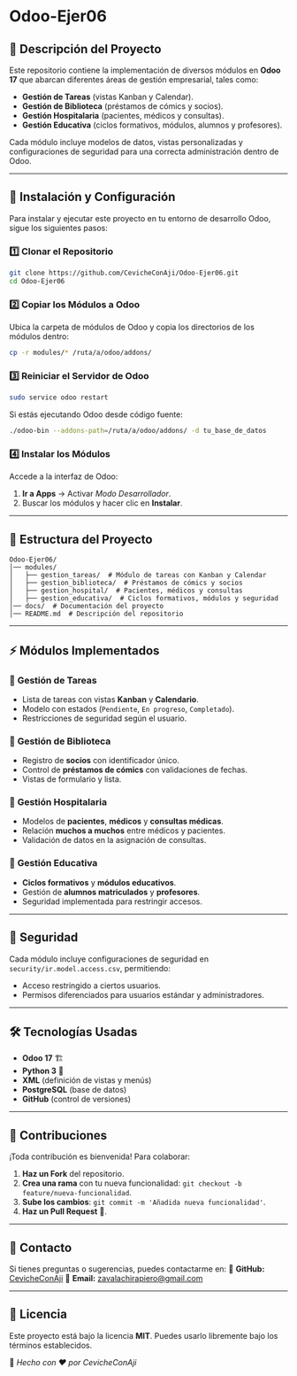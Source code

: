 # Odoo-Ejer06

## 📌 Descripción del Proyecto
Este repositorio contiene la implementación de diversos módulos en **Odoo 17** que abarcan diferentes áreas de gestión empresarial, tales como:
- **Gestión de Tareas** (vistas Kanban y Calendar).
- **Gestión de Biblioteca** (préstamos de cómics y socios).
- **Gestión Hospitalaria** (pacientes, médicos y consultas).
- **Gestión Educativa** (ciclos formativos, módulos, alumnos y profesores).

Cada módulo incluye modelos de datos, vistas personalizadas y configuraciones de seguridad para una correcta administración dentro de Odoo.

---

## 🚀 Instalación y Configuración
Para instalar y ejecutar este proyecto en tu entorno de desarrollo Odoo, sigue los siguientes pasos:

### **1️⃣ Clonar el Repositorio**
```bash
git clone https://github.com/CevicheConAji/Odoo-Ejer06.git
cd Odoo-Ejer06
```

### **2️⃣ Copiar los Módulos a Odoo**
Ubica la carpeta de módulos de Odoo y copia los directorios de los módulos dentro:
```bash
cp -r modules/* /ruta/a/odoo/addons/
```

### **3️⃣ Reiniciar el Servidor de Odoo**
```bash
sudo service odoo restart
```

Si estás ejecutando Odoo desde código fuente:
```bash
./odoo-bin --addons-path=/ruta/a/odoo/addons/ -d tu_base_de_datos
```

### **4️⃣ Instalar los Módulos**
Accede a la interfaz de Odoo:
1. **Ir a Apps** → Activar *Modo Desarrollador*.
2. Buscar los módulos y hacer clic en **Instalar**.

---

## 📂 Estructura del Proyecto
```
Odoo-Ejer06/
│── modules/
│   ├── gestion_tareas/  # Módulo de tareas con Kanban y Calendar
│   ├── gestion_biblioteca/  # Préstamos de cómics y socios
│   ├── gestion_hospital/  # Pacientes, médicos y consultas
│   ├── gestion_educativa/  # Ciclos formativos, módulos y seguridad
│── docs/  # Documentación del proyecto
│── README.md  # Descripción del repositorio
```

---

## ⚡ Módulos Implementados

### 📌 **Gestión de Tareas**
- Lista de tareas con vistas **Kanban** y **Calendario**.
- Modelo con estados (`Pendiente`, `En progreso`, `Completado`).
- Restricciones de seguridad según el usuario.

### 📌 **Gestión de Biblioteca**
- Registro de **socios** con identificador único.
- Control de **préstamos de cómics** con validaciones de fechas.
- Vistas de formulario y lista.

### 📌 **Gestión Hospitalaria**
- Modelos de **pacientes**, **médicos** y **consultas médicas**.
- Relación **muchos a muchos** entre médicos y pacientes.
- Validación de datos en la asignación de consultas.

### 📌 **Gestión Educativa**
- **Ciclos formativos** y **módulos educativos**.
- Gestión de **alumnos matriculados** y **profesores**.
- Seguridad implementada para restringir accesos.

---

## 🔐 Seguridad
Cada módulo incluye configuraciones de seguridad en `security/ir.model.access.csv`, permitiendo:
- Acceso restringido a ciertos usuarios.
- Permisos diferenciados para usuarios estándar y administradores.

---

## 🛠️ Tecnologías Usadas
- **Odoo 17** 🏗️
- **Python 3** 🐍
- **XML** (definición de vistas y menús)
- **PostgreSQL** (base de datos)
- **GitHub** (control de versiones)

---

## 📝 Contribuciones
¡Toda contribución es bienvenida! Para colaborar:
1. **Haz un Fork** del repositorio.
2. **Crea una rama** con tu nueva funcionalidad: `git checkout -b feature/nueva-funcionalidad`.
3. **Sube los cambios**: `git commit -m 'Añadida nueva funcionalidad'`.
4. **Haz un Pull Request** 🚀.

---

## 📧 Contacto
Si tienes preguntas o sugerencias, puedes contactarme en:
📌 **GitHub:** [CevicheConAji](https://github.com/CevicheConAji)
📌 **Email:** zavalachirapiero@gmail.com

---

## 📜 Licencia
Este proyecto está bajo la licencia **MIT**. Puedes usarlo libremente bajo los términos establecidos.

📌 *Hecho con ❤️ por CevicheConAji*

